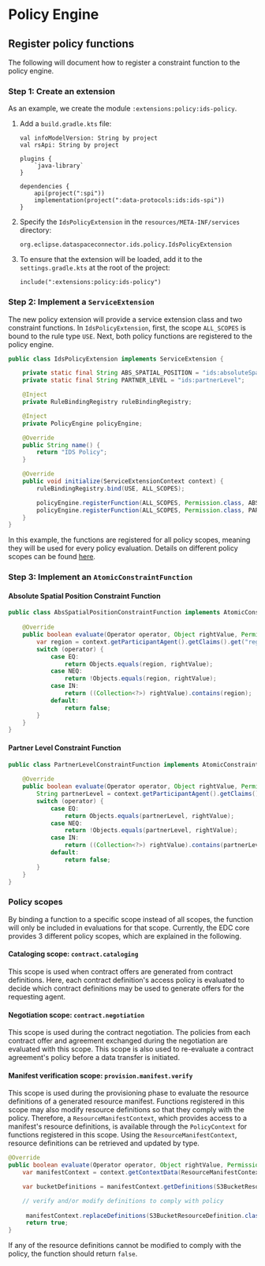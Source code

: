 # Policy Engine

## Register policy functions

The following will document how to register a constraint function to the policy engine.

### Step 1: Create an extension

As an example, we create the module `:extensions:policy:ids-policy`. 

1. Add a `build.gradle.kts` file:

    ```
    val infoModelVersion: String by project
    val rsApi: String by project
    
    plugins {
        `java-library`
    }
    
    dependencies {
        api(project(":spi"))
        implementation(project(":data-protocols:ids:ids-spi"))
    }
    ```
   
2. Specify the `IdsPolicyExtension` in the `resources/META-INF/services` directory:

    ```
   org.eclipse.dataspaceconnector.ids.policy.IdsPolicyExtension
   ```

4. To ensure that the extension will be loaded, add it to the `settings.gradle.kts` at the root of the project:

    ```
    include(":extensions:policy:ids-policy")
    ```

### Step 2: Implement a `ServiceExtension`

The new policy extension will provide a service extension class and two constraint functions. In
`IdsPolicyExtension`, first, the scope `ALL_SCOPES` is bound to the rule type `USE`. Next, both policy 
functions are registered to the policy engine.

```java
public class IdsPolicyExtension implements ServiceExtension {

    private static final String ABS_SPATIAL_POSITION = "ids:absoluteSpatialPosition";
    private static final String PARTNER_LEVEL = "ids:partnerLevel";

    @Inject
    private RuleBindingRegistry ruleBindingRegistry;

    @Inject
    private PolicyEngine policyEngine;

    @Override
    public String name() {
        return "IDS Policy";
    }

    @Override
    public void initialize(ServiceExtensionContext context) {
        ruleBindingRegistry.bind(USE, ALL_SCOPES);

        policyEngine.registerFunction(ALL_SCOPES, Permission.class, ABS_SPATIAL_POSITION, new AbsSpatialPositionConstraintFunction());
        policyEngine.registerFunction(ALL_SCOPES, Permission.class, PARTNER_LEVEL, new PartnerLevelConstraintFunction());
    }
}
```

In this example, the functions are registered for all policy scopes, meaning they will be used for every policy
evaluation. Details on different policy scopes can be found [here](#policy-scopes).

### Step 3: Implement an `AtomicConstraintFunction`

#### Absolute Spatial Position Constraint Function

```java
public class AbsSpatialPositionConstraintFunction implements AtomicConstraintFunction<Permission> {
    
    @Override
    public boolean evaluate(Operator operator, Object rightValue, Permission rule, PolicyContext context) {
        var region = context.getParticipantAgent().getClaims().get("region");
        switch (operator) {
            case EQ:
                return Objects.equals(region, rightValue);
            case NEQ:
                return !Objects.equals(region, rightValue);
            case IN:
                return ((Collection<?>) rightValue).contains(region);
            default:
                return false;
        }
    }
}
```

#### Partner Level Constraint Function

```java
public class PartnerLevelConstraintFunction implements AtomicConstraintFunction<Permission> {
    
    @Override
    public boolean evaluate(Operator operator, Object rightValue, Permission rule, PolicyContext context) {
        String partnerLevel = context.getParticipantAgent().getClaims().get("partnerLevel");
        switch (operator) {
            case EQ:
                return Objects.equals(partnerLevel, rightValue);
            case NEQ:
                return !Objects.equals(partnerLevel, rightValue);
            case IN:
                return ((Collection<?>) rightValue).contains(partnerLevel);
            default:
                return false;
        }
    }
}
```

### Policy scopes

By binding a function to a specific scope instead of all scopes, the function will only be included in evaluations for
that scope. Currently, the EDC core provides 3 different policy scopes, which are explained in the following.

#### Cataloging scope: `contract.cataloging`

This scope is used when contract offers are generated from contract definitions. Here, each contract definition's access
policy is evaluated to decide which contract definitions may be used to generate offers for the requesting agent.

#### Negotiation scope: `contract.negotiation`

This scope is used during the contract negotiation. The policies from each contract offer and agreement exchanged during
the negotiation are evaluated with this scope. This scope is also used to re-evaluate a contract agreement's policy
before a data transfer is initiated.

#### Manifest verification scope: `provision.manifest.verify`

This scope is used during the provisioning phase to evaluate the resource definitions of a generated resource manifest.
Functions registered in this scope may also modify resource definitions so that they comply with the policy.
Therefore, a `ResourceManifestContext`, which provides access to a manifest's resource definitions, is available
through the `PolicyContext` for functions registered in this scope. Using the `ResourceManifestContext`, resource
definitions can be retrieved and updated by type.

```java
@Override
public boolean evaluate(Operator operator, Object rightValue, Permission rule, PolicyContext context) {
    var manifestContext = context.getContextData(ResourceManifestContext.class);

    var bucketDefinitions = manifestContext.getDefinitions(S3BucketResourceDefinition.class);

    // verify and/or modify definitions to comply with policy
        
     manifestContext.replaceDefinitions(S3BucketResourceDefinition.class, verifiedBucketDefinitions);
     return true;
}
```

If any of the resource definitions cannot be modified to comply with the policy, the function should return `false`.
